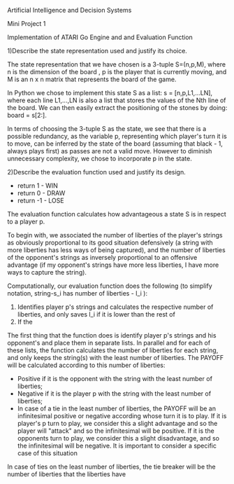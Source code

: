 Artificial Intelligence and Decision Systems

Mini Project 1

Implementation of ATARI Go Engine and and Evaluation Function

1)Describe the state representation used and justify its choice.

The state representation that we have chosen is a 3-tuple S=(n,p,M), where n is the dimension of the board
, p is the player that is currently moving, and M is an n x n matrix that represents the board of the game.

In Python we chose to implement this state S as a list: s = [n,p,L1,...LN],
where each line L1,...,LN is also a list that stores the values of the Nth line of the board. We can
then easily extract the positioning of the stones by doing: board = s[2:].

In terms of choosing the 3-tuple S as the state, we see that there is a possible redundancy, as the
variable p, representing which player's turn it is to move, can be inferred by the state of the board
(assuming that black - 1, always plays first) as passes are not a valid move. However to diminish
unnecessary complexity, we chose to incorporate p in the state.

2)Describe the evaluation function used and justify its design.
 - return  1 - WIN
 - return  0 - DRAW
 - return -1 - LOSE 

The evaluation function calculates how advantageous a state S is in respect to a player p.

To begin with, we associated the number of liberties of the player's strings as obviously proportional to its good situation
defensively (a string with more liberties has less ways of being captured), and the number of liberties of the opponent's
 strings as inversely proportional to an offensive advantage (if my opponent's strings have more less liberties, I have more
 ways to capture the string).

Computationally, our evaluation function does the following (to simplify notation, string-s_i has number of liberties - l_i ): 
1) Identifies player p's strings and calculates the respective number of liberties, and only saves l_i if it is lower than
the rest of 
2) If the 



The first thing that the function does is identify player p's strings and his opponent's and place them in separate lists.
In parallel and for each of these lists, the function calculates the number of liberties for each string, and only keeps the
string(s) with the least number of liberties. The PAYOFF will be calculated according to this number of liberties:
 - Positive if it is the opponent with the string with the least number of liberties;
 - Negative if it is the player p with the string with the least number of liberties;
 - In case of a tie in the least number of liberties, the PAYOFF will be an infinitesimal positive or negative according whose turn it is to play. If it is player's p turn to play, we consider
 this a slight advantage and so the player will "attack" and so the infinitesimal will be positive. If it is the opponents
 turn to play, we consider this a slight disadvantage, and so the infinitesimal will be negative. It is important to consider
 a specific case of this situation
 
 In case of ties on the least number of liberties, the tie breaker will be the number of liberties that the liberties have